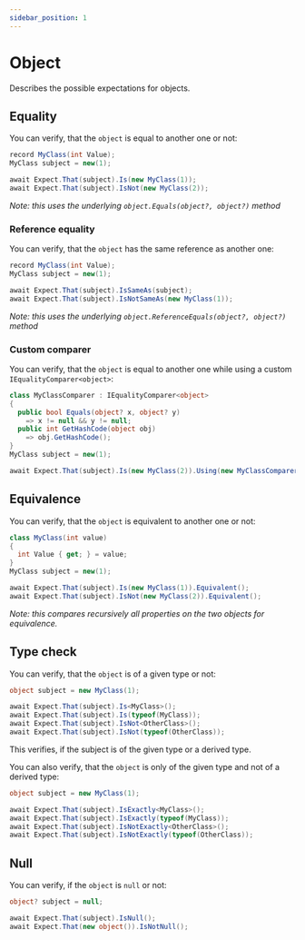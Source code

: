 ```yaml
---
sidebar_position: 1
---
```


# Object

Describes the possible expectations for objects.

## Equality

You can verify, that the `object` is equal to another one or not:
```csharp
record MyClass(int Value);
MyClass subject = new(1);

await Expect.That(subject).Is(new MyClass(1));
await Expect.That(subject).IsNot(new MyClass(2));
```
*Note: this uses the underlying `object.Equals(object?, object?)` method*

### Reference equality

You can verify, that the `object` has the same reference as another one:
```csharp
record MyClass(int Value);
MyClass subject = new(1);

await Expect.That(subject).IsSameAs(subject);
await Expect.That(subject).IsNotSameAs(new MyClass(1));
```
*Note: this uses the underlying `object.ReferenceEquals(object?, object?)` method*

### Custom comparer

You can verify, that the `object` is equal to another one while using a custom `IEqualityComparer<object>`:
```csharp
class MyClassComparer : IEqualityComparer<object>
{
  public bool Equals(object? x, object? y)
    => x != null && y != null;
  public int GetHashCode(object obj)
    => obj.GetHashCode();
}
MyClass subject = new(1);

await Expect.That(subject).Is(new MyClass(2)).Using(new MyClassComparer());
```


## Equivalence

You can verify, that the `object` is equivalent to another one or not:
```csharp
class MyClass(int value)
{
  int Value { get; } = value;
}
MyClass subject = new(1);

await Expect.That(subject).Is(new MyClass(1)).Equivalent();
await Expect.That(subject).IsNot(new MyClass(2)).Equivalent();
```
*Note: this compares recursively all properties on the two objects for equivalence.*


## Type check

You can verify, that the `object` is of a given type or not:
```csharp
object subject = new MyClass(1);

await Expect.That(subject).Is<MyClass>();
await Expect.That(subject).Is(typeof(MyClass));
await Expect.That(subject).IsNot<OtherClass>();
await Expect.That(subject).IsNot(typeof(OtherClass));
```
This verifies, if the subject is of the given type or a derived type.

You can also verify, that the `object` is only of the given type and not of a derived type:
```csharp
object subject = new MyClass(1);

await Expect.That(subject).IsExactly<MyClass>();
await Expect.That(subject).IsExactly(typeof(MyClass));
await Expect.That(subject).IsNotExactly<OtherClass>();
await Expect.That(subject).IsNotExactly(typeof(OtherClass));
```


## Null

You can verify, if the `object` is `null` or not:
```csharp
object? subject = null;

await Expect.That(subject).IsNull();
await Expect.That(new object()).IsNotNull();
```
